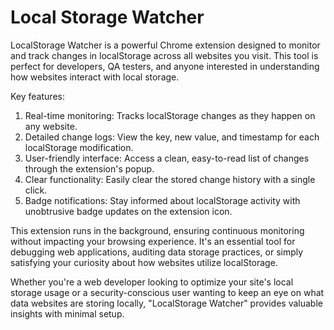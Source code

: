# Local Storage Watcher

LocalStorage Watcher is a powerful Chrome extension designed to monitor and track changes in localStorage across all websites you visit. This tool is perfect for developers, QA testers, and anyone interested in understanding how websites interact with local storage.

Key features:

1. Real-time monitoring: Tracks localStorage changes as they happen on any website.
2. Detailed change logs: View the key, new value, and timestamp for each localStorage modification.
3. User-friendly interface: Access a clean, easy-to-read list of changes through the extension's popup.
4. Clear functionality: Easily clear the stored change history with a single click.
5. Badge notifications: Stay informed about localStorage activity with unobtrusive badge updates on the extension icon.

This extension runs in the background, ensuring continuous monitoring without impacting your browsing experience. It's an essential tool for debugging web applications, auditing data storage practices, or simply satisfying your curiosity about how websites utilize localStorage.

Whether you're a web developer looking to optimize your site's local storage usage or a security-conscious user wanting to keep an eye on what data websites are storing locally, "LocalStorage Watcher" provides valuable insights with minimal setup.
